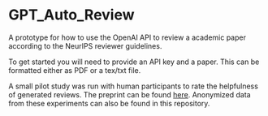 # GPT_Auto_Review
A prototype for how to use the OpenAI API to review a academic paper according to the NeurIPS reviewer guidelines.

To get started you will need to provide an API key and a paper. This can be formatted either as PDF or a tex/txt file.

A small pilot study was run with human participants to rate the helpfulness of generated reviews. The preprint can be found [here](https://arxiv.org/abs/2307.05492). Anonymized data from these experiments can also be found in this repository. 
